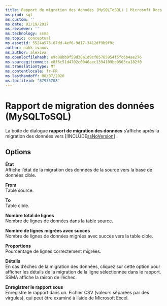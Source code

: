 ```yaml
---
title: Rapport de migration des données (MySQLToSQL) | Microsoft Docs
ms.prod: sql
ms.custom: ''
ms.date: 01/19/2017
ms.reviewer: ''
ms.technology: ssma
ms.topic: conceptual
ms.assetid: 5524a575-67dd-4ef6-9d17-3412df9b9f9c
author: nahk-ivanov
ms.author: alexiva
ms.openlocfilehash: e9c88bb9f59d38a1d9cf85785954f5fc6b4ae276
ms.sourcegitcommit: e8f6c51d4702c0046aec1394109bc0503ca182f0
ms.translationtype: MT
ms.contentlocale: fr-FR
ms.lasthandoff: 08/07/2020
ms.locfileid: "87935788"
---
```

# <a name="data-migration-report--mysqltosql"></a>Rapport de migration des données (MySQLToSQL)
La boîte de dialogue **rapport de migration des données** s’affiche après la migration des données vers [!INCLUDE[ssNoVersion](../../includes/ssnoversion-md.md)] .  
  
## <a name="options"></a>Options  
**État**  
Affiche l’état de la migration des données de la source vers la base de données cible.  
  
**From**  
Table source.  
  
**To**  
Table cible.  
  
**Nombre total de lignes**  
Nombre de lignes de données dans la table source.  
  
**Nombre de lignes migrées avec succès**  
Nombre de lignes de données migrées avec succès vers la table cible.  
  
**Proportions**  
Pourcentage de lignes correctement migrées.  
  
**Détails**  
En cas d’échec de la migration des données, cliquez sur cette option pour afficher les détails de la migration de la ligne sélectionnée dans le rapport. SSMA affiche la raison de l’échec.  
  
**Enregistrer le rapport sous**  
Enregistre le rapport dans un. Fichier CSV (valeurs séparées par des virgules), qui peut être examiné à l’aide de Microsoft Excel.  
  
